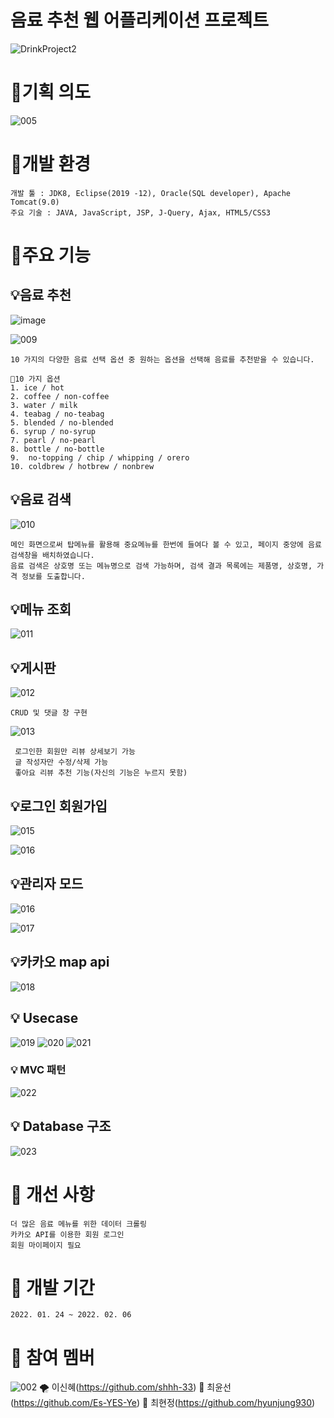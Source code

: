 # 음료 추천 웹 어플리케이션 프로젝트
![DrinkProject2](https://user-images.githubusercontent.com/96286052/160522553-8a0548d0-c782-4e27-a2fb-1339e71a0a8d.gif)

# 🎈기획 의도
  
![005](https://user-images.githubusercontent.com/87368059/170904921-04a98bed-1c80-4881-ae27-5e23a1966cd6.jpg)

# 🎈개발 환경

    개발 툴 : JDK8, Eclipse(2019 -12), Oracle(SQL developer), Apache Tomcat(9.0)
    주요 기술 : JAVA, JavaScript, JSP, J-Query, Ajax, HTML5/CSS3
    
 
  

# 🎈주요 기능

## 💡음료 추천

  ![image](https://user-images.githubusercontent.com/96286052/160522943-afa8eb97-1d03-49e7-835f-955f43e5a729.png)
  
  ![009](https://user-images.githubusercontent.com/87368059/170904956-531b7140-caa5-47b4-95f3-1cd6cf98eaf1.jpg)

    10 가지의 다양한 음료 선택 옵션 중 원하는 옵션을 선택해 음료를 추천받을 수 있습니다.
    
    📍10 가지 옵션
    1. ice / hot 
    2. coffee / non-coffee
    3. water / milk
    4. teabag / no-teabag
    5. blended / no-blended
    6. syrup / no-syrup
    7. pearl / no-pearl 
    8. bottle / no-bottle
    9.  no-topping / chip / whipping / orero
    10. coldbrew / hotbrew / nonbrew 
    

## 💡음료 검색
    
![010](https://user-images.githubusercontent.com/87368059/170904977-14d7633c-71f8-4433-a7bf-e6176de54250.jpg)


    메인 화면으로써 탑메뉴를 활용해 중요메뉴를 한번에 들여다 볼 수 있고, 페이지 중앙에 음료 검색창을 배치하였습니다. 
    음료 검색은 상호명 또는 메뉴명으로 검색 가능하며, 검색 결과 목록에는 제품명, 상호명, 가격 정보를 도출합니다.
    
    
    
 ## 💡메뉴 조회
   
   ![011](https://user-images.githubusercontent.com/87368059/170905346-bfbd24fd-be60-4c1e-98bb-a45c9d0fe494.jpg)


    
 ## 💡게시판
    

![012](https://user-images.githubusercontent.com/87368059/170905091-95b6fcb0-65b3-4f1f-82d4-5fa2fc48dcd6.jpg)


    CRUD 및 댓글 창 구현
    

![013](https://user-images.githubusercontent.com/87368059/170905116-dffd45cd-3228-451e-8309-19e928be58c5.jpg)


     로그인한 회원만 리뷰 상세보기 가능
     글 작성자만 수정/삭제 가능
     좋아요 리뷰 추천 기능(자신의 기능은 누르지 못함)
   
   
   
   

 ## 💡로그인 회원가입

![015](https://user-images.githubusercontent.com/87368059/170905145-bc7f9dbc-cc97-42e5-8f8a-c824139c86e6.jpg)

![016](https://user-images.githubusercontent.com/87368059/170905146-33228a1d-74d1-4570-ae10-c3f7ab98bece.jpg)




 ## 💡관리자 모드
 
![016](https://user-images.githubusercontent.com/87368059/170905568-bb4b80a2-133d-40ae-85d6-d80f304f432f.jpg)

![017](https://user-images.githubusercontent.com/87368059/170905156-cd3f8b0d-0db0-44e2-8cfe-bd6672a43431.jpg)





## 💡카카오 map api

![018](https://user-images.githubusercontent.com/87368059/170905162-508ff63f-fbbc-4d5c-9bbc-e82118e79aa5.jpg)





 ## 💡 Usecase

 ![019](https://user-images.githubusercontent.com/87368059/170905183-3f2fc4b2-3333-4394-86d1-24734067e295.jpg)
![020](https://user-images.githubusercontent.com/87368059/170905186-281eb465-29b6-4b20-983f-e5236f70d84a.jpg)
![021](https://user-images.githubusercontent.com/87368059/170905187-767553d3-5433-4a0a-84b8-99ddb3bd25ca.jpg)

 
 
 
 ### 💡 MVC 패턴
![022](https://user-images.githubusercontent.com/87368059/170905223-f9780b71-bcc1-4a7a-aa53-e4f5162976f0.jpg)




 ## 💡 Database 구조
 


 ![023](https://user-images.githubusercontent.com/87368059/170905203-bceb8064-ba91-42ae-9f8a-0fe54cd609fc.jpg)



# 🎈 개선 사항 
    더 많은 음료 메뉴를 위한 데이터 크롤링
    카카오 API를 이용한 회원 로그인
    회원 마이페이지 필요
 
 
 
# 🎈 개발 기간
    2022. 01. 24 ~ 2022. 02. 06
    
# 🎈 참여 멤버
 ![002](https://user-images.githubusercontent.com/87368059/170904876-afbb4d9c-f9e7-414f-a767-46852b3c8af6.jpg)
     🌪 이신혜(https://github.com/shhh-33)
     🐑 최윤선(https://github.com/Es-YES-Ye)
     🦦 최현정(https://github.com/hyunjung930)

    

